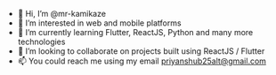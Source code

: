 - 👋 Hi, I’m @mr-kamikaze
- 👀 I’m interested in web and mobile platforms
- 🌱 I’m currently learning Flutter, ReactJS, Python and many more technologies
- 💞️ I’m looking to collaborate on projects built using ReactJS / Flutter
- 📫 You could reach me using my email priyanshub25alt@gmail.com

<!---
mr-kamikaze/mr-kamikaze is a ✨ special ✨ repository because its `README.md` (this file) appears on your GitHub profile.
You can click the Preview link to take a look at your changes.
--->
